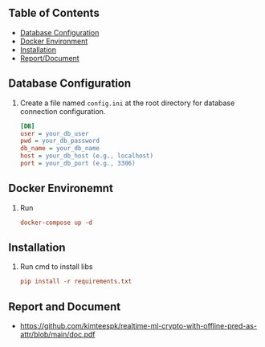 

## Table of Contents

- [Database Configuration](#database-configuration)
- [Docker Environment](#docker-environment)
- [Installation](#installation)
- [Report/Document](#Report-Document)

## Database Configuration

1. Create a file named `config.ini` at the root directory for database connection configuration.

   ```ini
   [DB]
   user = your_db_user
   pwd = your_db_password
   db_name = your_db_name
   host = your_db_host (e.g., localhost)
   port = your_db_port (e.g., 3306)


## Docker Environemnt
1. Run
   ```ini
   docker-compose up -d

## Installation
1. Run cmd to install libs
   ```ini
   pip install -r requirements.txt

## Report and Document
- https://github.com/kimteespk/realtime-ml-crypto-with-offline-pred-as-attr/blob/main/doc.pdf

